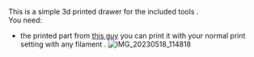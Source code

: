 This is a simple 3d printed drawer for the included tools .  
You need:
- the printed part from [this guy](https://www.thingiverse.com/edison13/designs)
you can print it with your normal print setting with any filament .
![IMG_20230518_114818](https://github.com/polotinkering/optimal-ender3/assets/133749952/67a3a7d1-08e7-4441-acb8-d8426689a254)
